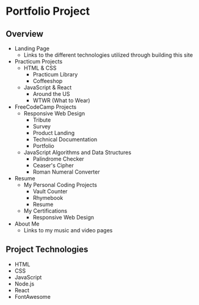 # Portfolio Project

## Overview
- Landing Page
  * Links to the different technologies utilized through building this site
- Practicum Projects
  * HTML & CSS
    - Practicum Library
    - Coffeeshop
  * JavaScript & React
    - Around the US
    - WTWR (What to Wear)
- FreeCodeCamp Projects
  * Responsive Web Design
    - Tribute
    - Survey
    - Product Landing
    - Technical Documentation
    - Portfolio
  * JavaScript Algorithms and Data Structures
    - Palindrome Checker
    - Ceaser's Cipher
    - Roman Numeral Converter
- Resume
  * My Personal Coding Projects
    - Vault Counter
    - Rhymebook
    - Resume
  * My Certifications
    - Responsive Web Design
- About Me
  * Links to my music and video pages

## Project Technologies
- HTML
- CSS
- JavaScript
- Node.js
- React
- FontAwesome